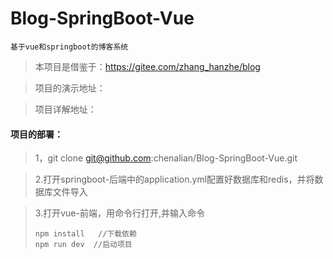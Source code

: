 # Blog-SpringBoot-Vue
```
基于vue和springboot的博客系统
```
>本项目是借鉴于：https://gitee.com/zhang_hanzhe/blog

>项目的演示地址：

>项目详解地址：
#### 项目的部署：
>1，git clone git@github.com:chenalian/Blog-SpringBoot-Vue.git

>2.打开springboot-后端中的application.yml配置好数据库和redis，并将数据库文件导入

>3.打开vue-前端，用命令行打开,并输入命令
> ```
> npm install   //下载依赖
> npm run dev  //启动项目
> ```
